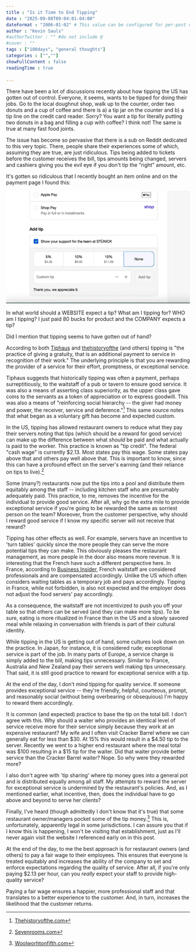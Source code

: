 ```yaml
---
title : "Is it Time to End Tipping"
date : "2025-09-08T09:04:01-04:00"
dateFormat : "2006-01-02" # This value can be configured for per-post date formatting
author : "Kevin Sauls"
#authorTwitter : "" #do not include @
#cover : ""
tags : ["100days", "general thoughts"]
categories : ["",""]
showFullContent : false
readingTime : true

---
```


There have been a lot of discussions recently about how tipping the US has gotten out of control.  Everyone, it seems, wants to be tipped for doing their jobs. Go to the local doughnut shop, walk up to the counter, order two donuts and a cup of coffee and there is a) a tip jar on the counter and b) a tip line on the credit card reader. Sorry?  You want a tip for literally putting two donuts in a bag and filling a cup with coffee?  I think not! The same is true at many fast food joints.  

The issue has become so pervasive that there is a sub on Reddit dedicated to this very topic. There, people share their experiences some of which, assuming they are true, are just ridiculous. Tips being added to tickets before the customer receives the bill, tips amounts being changed, servers and cashiers giving you the evil eye if you don't tip the "right" amount, etc. 

It's gotten so ridiculous that I recently bought an item online and on the payment page I found this:

![end tipping](endtipping2.jpg)

In what world should a WEBSITE expect a tip?  What am I tipping for?  WHO am I tipping?  I just paid 80 bucks for product and the COMPANY expects a tip? 

Did I mention that tipping seems to have gotten out of hand?

According to both [Tiphaus](https://www.tiphaus.com/blog/The-History-of-tipping/) and [thehistoryofthe](https://thehistoryofthe.com/the-history-of-tipping/) (and others) tipping is "the practice of giving a gratuity, that is an additional payment to service in recognition of their work." The underlying principle is that you are rewarding the provider of a service for their effort, promptness, or exceptional service.

Tiphaus suggests that historically tipping was often a payment, perhaps surreptitiously, to the waitstaff of a pub or tavern to ensure good service. It was also a means of asserting class superiority, as the upper class gave coins to the servants as a token of appreciation or to express goodwill. This was also a means of "reinforcing social hierarchy -- the giver had money and power, the receiver, service and deference."[^1] This same source notes that what began as a voluntary gift has become and expected custom. 

In the US, tipping has allowed restaurant owners to reduce what they pay their servers noting that tips (which should be a reward for good service) can make up the difference between what _should_ be paid and what actually is paid to the worker. This practice is known as "tip credit".  The federal "cash wage" is currently $2.13. Most states pay this wage. Some states pay above that and others pay well above that. This is important to know, since this can have a profound effect on the server's earning (and their reliance on tips to live).[^2] 

Some (many?) restaurants now put the tips into a pool and distribute them equitably among the staff -- including kitchen staff who are presumably adequately paid. This practice, to me, removes the incentive for the individual to provide good service. After all, why go the extra mile to provide exceptional service if you're going to be rewarded the same as sorriest person on the team? Moreover, from the customer perspective, why should I reward good service if I know my specific server will not receive that reward?

Tipping has other effects as well. For example, servers have an incentive to 'turn tables' quickly since the more people they can serve the more potential tips they can make. This obviously pleases the restaurant management, as more people in the door also means more revenue. It is interesting that the French have such a different perspective here. In France, according to [Business Insider](https://www.businessinsider.com/american-tourists-believe-french-waiters-are-rude-2018-3), French waitstaff are considered professionals and are compensated accordingly. Unlike the US which often considers waiting tables as a temporary job and pays accordingly. Tipping in France, while not forbidden, is also not expected and the employer does not adjust the food servers' pay accordingly.

As a consequence, the waitstaff are not incentivized to push you off your table so that others can be served (and they can make more tips). To be sure, eating is more ritualized in France than in the US and a slowly savored meal while relaxing in conversation with friends is part of their cultural identity. 

While tipping in the US is getting out of hand, some cultures look down on the practice. In Japan, for instance, it is considered rude; exceptional service is part of the job. In many parts of Europe, a service charge is simply added to the bill, making tips unnecessary. Similar to France, Australia and New Zealand pay their servers well making tips unnecessary. That said, it is still good practice to reward for exceptional service with a tip.

At the end of the day, I don't mind tipping for quality service. If someone provides exceptional service -- they're friendly, helpful, courteous, prompt, and reasonably social (without being overbearing or obsequious) I'm happy to reward them accordingly. 

It is common (and expected) practice to base the tip on the total bill. I don't agree with this. Why should a waiter who provides an identical level of service receive more for their service simply because they work at an expensive restaurant?  My wife and I often visit Cracker Barrel where we can generally eat for less than $30. At 15% this would result in a $4.50 tip to the server. Recently we went to a higher end restaurant where the meal total was $100 resulting in a $15 tip for the waiter. Did that waiter provide better service than the Cracker Barrel waiter? Nope. So why were they rewarded more?  

I also don't agree with 'tip sharing' where tip money goes into a general pot and is distributed equally among all staff. My attempts to reward the server for exceptional service is undermined by the restaurant's policies. And, as I mentioned earlier, what incentive, then, does the individual have to go above and beyond to serve her clients? 

Finally, I've heard (though admittedly I don't know that it's true) that some restaurant owner/managers pocket some of the tip money.[^3] This is, unfortunately, apparently legal in some jurisdictions. I can assure you that if I know this is happening, I won't be visiting that establishment, just as I'll never again visit the website I referenced early on in this post.

At the end of the day, to me the best approach is for restaurant owners (and others) to pay a fair wage to their employees. This ensures that everyone is treated equitably and increases the ability of the company to set and enforce expectations regarding the quality of service. After all, if you're only paying $2.13 per hour, can you _really_ expect your staff to provide high-quality service? 

Paying a fair wage ensures a happier, more professional staff and that translates to a better experience to the customer. And, in turn, increases the likelihood that the customer returns.





[^1]: [Thehistoryofthe.com](https://thehistoryofthe.com/the-history-of-tipping/)
[^2]: [Sevenrooms.com](https://sevenrooms.com/blog/the-ultimate-guide-to-restaurant-tipping-laws/)
[^3]: [Woolworhtonfifth.com](https://woolworthonfifth.com/can-restaurant-owners-take-tips/)
